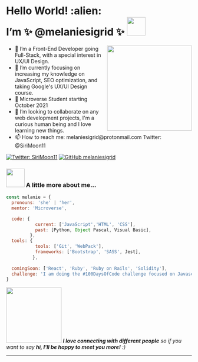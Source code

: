 <h1> Hello World! :alien: <br> I’m ✨  @melaniesigrid  ✨ <img src="https://media.giphy.com/media/mGcNjsfWAjY5AEZNw6/giphy.gif" width="50"></h1>
<img align='right' src="https://media.giphy.com/media/UBdm1xinbK65niyZ5i/giphy.gif" width="230">
<ul>
  <li>👀 I’m a Front-End Developer going Full-Stack, with a special interest in UX/UI Design.</li>
  <li>🌱 I’m currently focusing on increasing my knowledge on JavaScript, SEO optimization, and taking Google's UX/UI Design course.</li>
  <li>💜 Microverse Student starting October 2021</li>
  <li>💞️ I’m looking to collaborate on any web development projects, I'm a curious human being and I love learning new things.</li>
  <li>📫 How to reach me: melaniesigrid@protonmail.com Twitter: @SiriMoon11</li>
</ul>

[![Twitter: SiriMoon11](https://img.shields.io/twitter/follow/SiriMoon11?style=social)](https://twitter.com/SiriMoon11)
[![GitHub melaniesigrid](https://img.shields.io/github/followers/melaniesigrid?label=follow&style=social)](https://github.com/melaniesigrid)


### <img src="https://media.giphy.com/media/VgCDAzcKvsR6OM0uWg/giphy.gif" width="50"> A little more about me... 

```javascript
const melanie = {
  pronouns: 'she' | 'her',
  mentor: 'Microverse',

  code: {
           current: ['JavaScript','HTML', 'CSS'],
           past: [Python, Object Pascal, Visual Basic],
         },
  tools: {
           tools: ['Git', 'WebPack'],
           frameworks: ['Bootstrap', 'SASS', Jest],
          },
          
  comingSoon: ['React', 'Ruby', 'Ruby on Rails', 'Solidity'],
  challenge: 'I am doing the #100DaysOfCode challenge focused on Javascript, React, Ruby and Ruby on Rails'
}
```

<img src="https://media.giphy.com/media/qUIQfddFeDBIPRw2cW/giphy.gif" width="150"> <em><b>I love connecting with different people</b> so if you want to say <b>hi, I'll be happy to meet you more!</b> :)</em>


---

